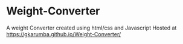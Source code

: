 # Weight-Converter
A weight Converter created using html/css and Javascript
Hosted at  https://gkarumba.github.io/Weight-Converter/
